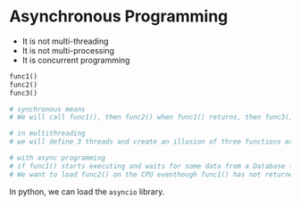 # Asynchronous Programming
- It is not multi-threading
- It is not multi-processing
- It is concurrent programming

```python
func1()
func2()
func3()

# synchronous means
# We will call func1(), then func2() when func1() returns, then func3() when func2() returns

# in multithreading
# we will define 3 threads and create an illusion of three functions executing simultaneously

# with async programming
# if func1() starts executing and waits for some data from a Database for example, then we don't want to waste the CPU cycles.
# We want to load func2() on the CPU eventhough func1() has not returned yet/sleeping/waiting/being unproductive
```

In python, we can load the ```asyncio``` library.